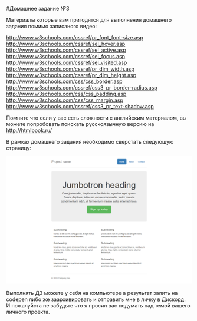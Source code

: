 #Домашнее задание №3


Материалы которые вам пригодятся для выполнения домашнего задания помимо записаного видео:


http://www.w3schools.com/cssref/pr_font_font-size.asp  
http://www.w3schools.com/cssref/sel_hover.asp  
http://www.w3schools.com/cssref/sel_active.asp  
http://www.w3schools.com/cssref/sel_focus.asp  
http://www.w3schools.com/cssref/sel_visited.asp  
http://www.w3schools.com/cssref/pr_dim_width.asp  
http://www.w3schools.com/cssref/pr_dim_height.asp  
http://www.w3schools.com/css/css_border.asp  
http://www.w3schools.com/cssref/css3_pr_border-radius.asp  
http://www.w3schools.com/css/css_padding.asp  
http://www.w3schools.com/css/css_margin.asp  
http://www.w3schools.com/cssref/css3_pr_text-shadow.asp  


Помните что если у вас есть сложности с английским материалом, вы можете попробовать поискать русскоязычную версию на http://htmlbook.ru/


В рамках домашнего задания необходимо сверстать следующую страницу:

![](./image00.png)

Выполнять ДЗ можете у себя на компьютере а результат залить на codepen либо же заархивировать и отправить мне в личку в Дискорд.  
И пожалуйста не забудьте что я просил вас подумать над темой вашего личного проекта.